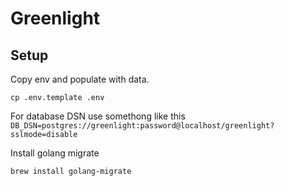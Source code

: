 # Greenlight

## Setup
Copy env and populate with data.
```shell
cp .env.template .env
```
For database DSN use somethong like this `DB_DSN=postgres://greenlight:password@localhost/greenlight?sslmode=disable`

Install golang migrate
```shell
brew install golang-migrate
```
